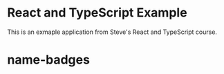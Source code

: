 # React and TypeScript Example

This is an exmaple application from Steve's React and TypeScript course.
# name-badges
